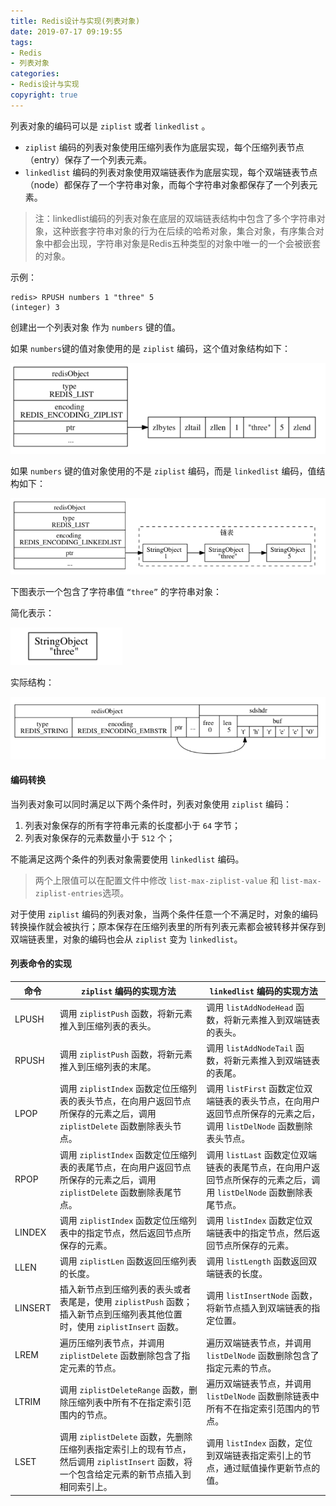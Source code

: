```yaml
---
title: Redis设计与实现(列表对象)
date: 2019-07-17 09:19:55
tags:
- Redis
- 列表对象
categories: 
- Redis设计与实现
copyright: true
---
```


列表对象的编码可以是 `ziplist` 或者 `linkedlist` 。

- `ziplist` 编码的列表对象使用压缩列表作为底层实现，每个压缩列表节点（entry）保存了一个列表元素。
- `linkedlist` 编码的列表对象使用双端链表作为底层实现，每个双端链表节点（node）都保存了一个字符串对象，而每个字符串对象都保存了一个列表元素。

>  注：linkedlist编码的列表对象在底层的双端链表结构中包含了多个字符串对象，这种嵌套字符串对象的行为在后续的哈希对象，集合对象，有序集合对象中都会出现，字符串对象是Redis五种类型的对象中唯一的一个会被嵌套的对象。

示例：

```Redis
redis> RPUSH numbers 1 "three" 5
(integer) 3
```

创建出一个列表对象 作为 `numbers` 键的值。

如果 `numbers`键的值对象使用的是 `ziplist` 编码，这个值对象结构如下：

![ListObject_1](Redis设计与实现-列表对象\ListObject_1.png)

如果 `numbers` 键的值对象使用的不是 `ziplist` 编码，而是 `linkedlist` 编码，值结构如下：

![ListObject_2](Redis设计与实现-列表对象\ListObject_2.png)

下图表示一个包含了字符串值 `“three”` 的字符串对象：

<!--more-->

简化表示：

![ListObject_3](Redis设计与实现-列表对象\ListObject_3.png)

实际结构：

![ListObject_4](Redis设计与实现-列表对象\ListObject_4.png)

#### 编码转换

当列表对象可以同时满足以下两个条件时，列表对象使用 `ziplist` 编码：

1. 列表对象保存的所有字符串元素的长度都小于 `64` 字节；
2. 列表对象保存的元素数量小于 `512` 个；

不能满足这两个条件的列表对象需要使用 `linkedlist` 编码。

> 两个上限值可以在配置文件中修改 `list-max-ziplist-value` 和 `list-max-ziplist-entries`选项。

对于使用 `ziplist` 编码的列表对象，当两个条件任意一个不满足时，对象的编码转换操作就会被执行；原本保存在压缩列表里的所有列表元素都会被转移并保存到双端链表里，对象的编码也会从 `ziplist` 变为 `linkedlist`。

#### 列表命令的实现

| 命令    | `ziplist` 编码的实现方法                                     | `linkedlist` 编码的实现方法                                  |
| ------- | ------------------------------------------------------------ | ------------------------------------------------------------ |
| LPUSH   | 调用 `ziplistPush` 函数，将新元素推入到压缩列表的表头。      | 调用 `listAddNodeHead` 函数，将新元素推入到双端链表的表头。  |
| RPUSH   | 调用 `ziplistPush` 函数，将新元素推入到压缩列表的末尾。      | 调用 `listAddNodeTail` 函数，将新元素推入到双端链表的表尾。  |
| LPOP    | 调用 `ziplistIndex` 函数定位压缩列表的表头节点，在向用户返回节点所保存的元素之后，调用 `ziplistDelete` 函数删除表头节点。 | 调用 `listFirst` 函数定位双端链表的表头节点，在向用户返回节点所保存的元素之后，调用 `listDelNode` 函数删除表头节点。 |
| RPOP    | 调用 `ziplistIndex` 函数定位压缩列表的表尾节点，在向用户返回节点所保存的元素之后，调用 `ziplistDelete` 函数删除表尾节点。 | 调用 `listLast` 函数定位双端链表的表尾节点，在向用户返回节点所保存的元素之后，调用 `listDelNode` 函数删除表尾节点。 |
| LINDEX  | 调用 `ziplistIndex` 函数定位压缩列表中的指定节点，然后返回节点所保存的元素。 | 调用 `listIndex` 函数定位双端链表中的指定节点，然后返回节点所保存的元素。 |
| LLEN    | 调用 `ziplistLen` 函数返回压缩列表的长度。                   | 调用 `listLength` 函数返回双端链表的长度。                   |
| LINSERT | 插入新节点到压缩列表的表头或者表尾是，使用 `ziplistPush` 函数；插入新节点到压缩列表其他位置时，使用 `ziplistInsert` 函数。 | 调用 `listInsertNode` 函数，将新节点插入到双端链表的指定位置。 |
| LREM    | 遍历压缩列表节点，并调用 `ziplistDelete` 函数删除包含了指定元素的节点。 | 遍历双端链表节点，并调用 `listDelNode` 函数删除包含了指定元素的节点。 |
| LTRIM   | 调用 `ziplistDeleteRange` 函数，删除压缩列表中所有不在指定索引范围内的节点。 | 遍历双端链表节点，并调用 `listDelNode` 函数删除链表中所有不在指定索引范围内的节点。 |
| LSET    | 调用 `ziplistDelete` 函数，先删除压缩列表指定索引上的现有节点，然后调用 `ziplistInsert` 函数，将一个包含给定元素的新节点插入到相同索引上。 | 调用 `listIndex` 函数，定位到双端链表指定索引上的节点，通过赋值操作更新节点的值。 |

